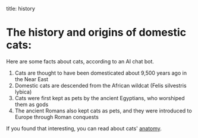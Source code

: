 title: history

# The history and origins of domestic cats:

Here are some facts about cats, according to an AI chat bot.

1. Cats are thought to have been domesticated about 9,500 years ago in the Near East
1. Domestic cats are descended from the African wildcat (Felis silvestris lybica)
1. Cats were first kept as pets by the ancient Egyptians, who worshiped them as gods
1. The ancient Romans also kept cats as pets, and they were introduced to Europe through Roman conquests

If you found that interesting, you can read about cats' [anatomy](cat_anatomy).
